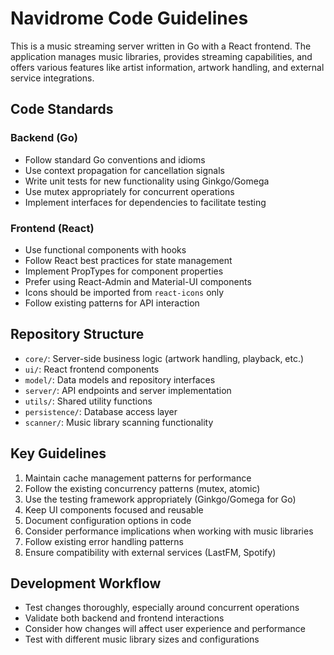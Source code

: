 # Navidrome Code Guidelines

This is a music streaming server written in Go with a React frontend. The application manages music libraries, provides streaming capabilities, and offers various features like artist information, artwork handling, and external service integrations.

## Code Standards

### Backend (Go)
- Follow standard Go conventions and idioms
- Use context propagation for cancellation signals
- Write unit tests for new functionality using Ginkgo/Gomega
- Use mutex appropriately for concurrent operations
- Implement interfaces for dependencies to facilitate testing

### Frontend (React)
- Use functional components with hooks
- Follow React best practices for state management
- Implement PropTypes for component properties
- Prefer using React-Admin and Material-UI components
- Icons should be imported from `react-icons` only
- Follow existing patterns for API interaction

## Repository Structure
- `core/`: Server-side business logic (artwork handling, playback, etc.)
- `ui/`: React frontend components
- `model/`: Data models and repository interfaces
- `server/`: API endpoints and server implementation
- `utils/`: Shared utility functions
- `persistence/`: Database access layer
- `scanner/`: Music library scanning functionality

## Key Guidelines
1. Maintain cache management patterns for performance
2. Follow the existing concurrency patterns (mutex, atomic)
3. Use the testing framework appropriately (Ginkgo/Gomega for Go)
4. Keep UI components focused and reusable
5. Document configuration options in code
6. Consider performance implications when working with music libraries
7. Follow existing error handling patterns
8. Ensure compatibility with external services (LastFM, Spotify)

## Development Workflow
- Test changes thoroughly, especially around concurrent operations
- Validate both backend and frontend interactions
- Consider how changes will affect user experience and performance
- Test with different music library sizes and configurations